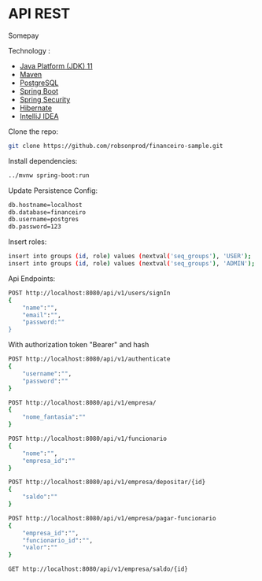 # API REST
Somepay

Technology :
- [Java Platform (JDK) 11](https://openjdk.java.net/projects/jdk/11/)
- [Maven](https://maven.apache.org/)
- [PostgreSQL](https://www.postgresql.org/)
- [Spring Boot](https://spring.io/projects/spring-boot)
- [Spring Security](https://spring.io/projects/spring-security)
- [Hibernate](https://hibernate.org/)
- [IntelliJ IDEA](https://www.jetbrains.com/pt-br/idea/)


Clone the repo:
``` bash
git clone https://github.com/robsonprod/financeiro-sample.git

```

Install dependencies:
``` bash
../mvnw spring-boot:run
```


Update Persistence Config:
``` bash
db.hostname=localhost
db.database=financeiro
db.username=postgres
db.password=123
```

Insert roles:
``` bash
insert into groups (id, role) values (nextval('seq_groups'), 'USER');
insert into groups (id, role) values (nextval('seq_groups'), 'ADMIN');
```

Api Endpoints:

``` bash
POST http://localhost:8080/api/v1/users/signIn
{
    "name":"",
    "email":"",
    "password:""
}
```

With authorization token "Bearer" and hash

``` bash
POST http://localhost:8080/api/v1/authenticate
{
    "username":"",
    "password":""
}
```

``` bash
POST http://localhost:8080/api/v1/empresa/
{
    "nome_fantasia":""
}
```

``` bash
POST http://localhost:8080/api/v1/funcionario
{
    "nome":"",
    "empresa_id":""
}
```

``` bash
POST http://localhost:8080/api/v1/empresa/depositar/{id}
{
    "saldo":""
}
```

``` bash
POST http://localhost:8080/api/v1/empresa/pagar-funcionario
{
    "empresa_id":"",
    "funcionario_id":"",
    "valor":""
}
```

``` bash
GET http://localhost:8080/api/v1/empresa/saldo/{id}

```

